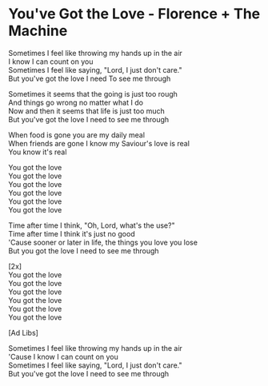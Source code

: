 # You've Got the Love - Florence + The Machine

Sometimes I feel like throwing my hands up in the air\
I know I can count on you\
Sometimes I feel like saying, "Lord, I just don't care."\
But you've got the love I need To see me through

Sometimes it seems that the going is just too rough\
And things go wrong no matter what I do\
Now and then it seems that life is just too much\
But you've got the love I need to see me through

When food is gone you are my daily meal\
When friends are gone I know my Saviour's love is real\
You know it's real

You got the love\
You got the love\
You got the love\
You got the love\
You got the love\
You got the love

Time after time I think, "Oh, Lord, what's the use?"\
Time after time I think it's just no good\
'Cause sooner or later in life, the things you love you lose\
But you got the love I need to see me through

[2x]\
You got the love\
You got the love\
You got the love\
You got the love\
You got the love\
You got the love

[Ad Libs]

Sometimes I feel like throwing my hands up in the air\
'Cause I know I can count on you\
Sometimes I feel like saying, "Lord, I just don't care."\
But you've got the love I need to see me through